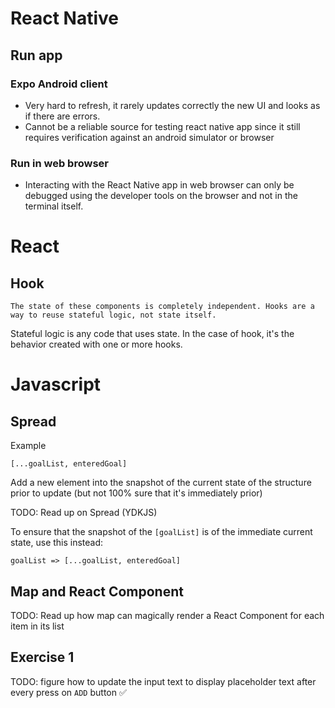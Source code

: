# React Native

## Run app

### Expo Android client

- Very hard to refresh, it rarely updates correctly the new UI and looks as if there are errors.
- Cannot be a reliable source for testing react native app since it still requires verification against an android simulator or browser

### Run in web browser

- Interacting with the React Native app in web browser can only be debugged using the developer tools on the browser and not in the terminal itself.

# React

## Hook

```
The state of these components is completely independent. Hooks are a way to reuse stateful logic, not state itself.
```

Stateful logic is any code that uses state. In the case of hook, it's the behavior created with one or more hooks.

# Javascript

## Spread

Example
```JS
[...goalList, enteredGoal]
```
Add a new element into the snapshot of the current state of the structure prior to update (but not 100% sure that it's immediately prior)

TODO: Read up on Spread (YDKJS)

To ensure that the snapshot of the ```[goalList]``` is of the immediate current state, use this instead:

```JS
goalList => [...goalList, enteredGoal]
```

## Map and React Component

TODO: Read up how map can magically render a React Component for each item in its list

## Exercise 1

TODO: figure how to update the input text to display placeholder text after every press on ```ADD``` button ✅